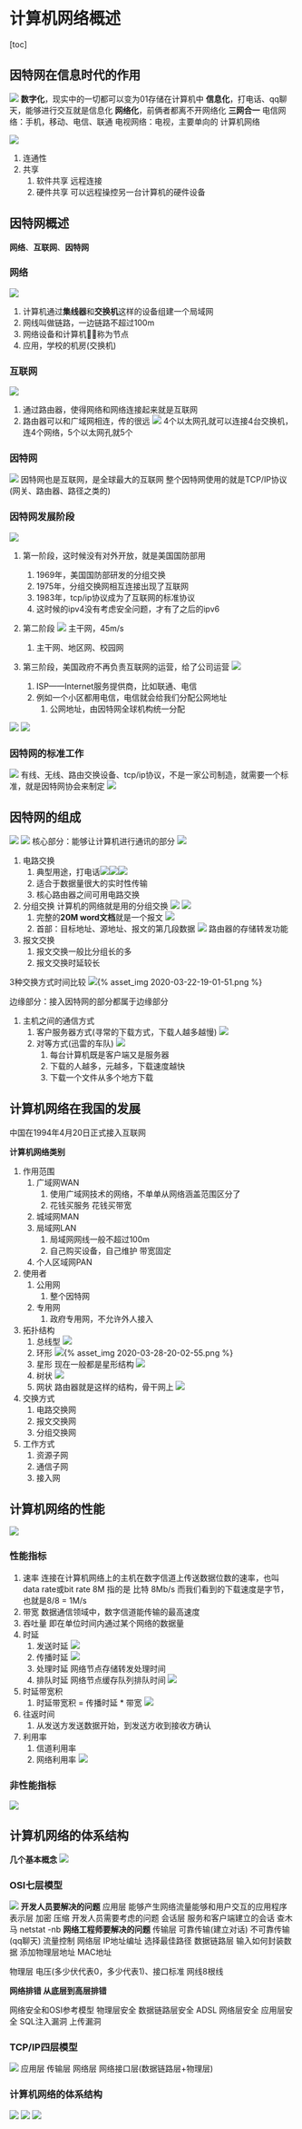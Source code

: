 # 计算机网络概述

[toc]
## 因特网在信息时代的作用

![](笔记/2020-03-22-17-38-18.png)
**数字化**，现实中的一切都可以变为01存储在计算机中
**信息化**，打电话、qq聊天，能够进行交互就是信息化
**网络化**，前俩者都离不开网络化
**三网合一**
电信网络：手机，移动、电信、联通
电视网络：电视，主要单向的
计算机网络

![](笔记/2020-03-22-17-44-13.png)
1. 连通性
2. 共享
   1. 软件共享 远程连接
   2. 硬件共享 可以远程操控另一台计算机的硬件设备

## 因特网概述

**网络**、**互联网**、**因特网**

### 网络
![](笔记/2020-03-22-17-52-44.png)
1. 计算机通过**集线器**和**交换机**这样的设备组建一个局域网
2. 网线叫做链路，一边链路不超过100m
3. 网络设备和计算机称为节点
4. 应用，学校的机房(交换机)

### 互联网
![](笔记/2020-03-22-17-53-33.png)
1. 通过路由器，使得网络和网络连接起来就是互联网
2. 路由器可以和广域网相连，传的很远
![](笔记/2020-03-22-17-56-20.png)
4个以太网孔就可以连接4台交换机，连4个网络，5个以太网孔就5个

### 因特网
![](笔记/2020-03-22-17-57-20.png)
因特网也是互联网，是全球最大的互联网
整个因特网使用的就是TCP/IP协议(网关、路由器、路径之类的)

### 因特网发展阶段
![](笔记/2020-03-22-18-06-01.png)
1. 第一阶段，这时候没有对外开放，就是美国国防部用
   1. 1969年，美国国防部研发的分组交换
   2. 1975年，分组交换网相互连接出现了互联网
   3. 1983年，tcp/ip协议成为了互联网的标准协议
   4. 这时候的ipv4没有考虑安全问题，才有了之后的ipv6

2. 第二阶段
![](笔记/2020-03-22-18-09-17.png)
主干网，45m/s
   1. 主干网、地区网、校园网

1. 第三阶段，美国政府不再负责互联网的运营，给了公司运营
![](笔记/2020-03-22-18-15-47.png)
   1. ISP——Internet服务提供商，比如联通、电信
   2. 例如一个小区都用电信，电信就会给我们分配公网地址
      1. 公网地址，由因特网全球机构统一分配

![](笔记/2020-03-22-18-20-38.png)
![](笔记/2020-03-22-18-25-07.png)

### 因特网的标准工作
![](笔记/2020-03-22-18-26-36.png)
有线、无线、路由交换设备、tcp/ip协议，不是一家公司制造，就需要一个标准，就是因特网协会来制定
![](笔记/2020-03-22-18-31-04.png)

## 因特网的组成

![](笔记/2020-03-22-18-31-46.png)
![](笔记/2020-03-22-18-32-15.png)
核心部分：能够让计算机进行通讯的部分
![](笔记/2020-03-22-18-41-27.png)

1. 电路交换
   1. 典型用途，打电话![](笔记/2020-03-22-18-42-10.png)![](笔记/2020-03-22-18-42-59.png)![](笔记/2020-03-22-18-43-54.png)
   2. 适合于数据量很大的实时性传输
   3. 核心路由器之间可用电路交换
2. 分组交换
计算机的网络就是用的分组交换
![](笔记/2020-03-22-18-46-37.png)
![](笔记/2020-03-22-18-48-12.png)
   1. 完整的**20M word文档**就是一个报文
![](笔记/2020-03-22-18-49-42.png)
   1. 首部：目标地址、源地址、报文的第几段数据
![](笔记/2020-03-22-18-55-21.png)
路由器的存储转发功能
3. 报文交换
   1. 报文交换一般比分组长的多
   2. 报文交换时延较长

3种交换方式时间比较
![](笔记/2020-03-22-19-01-51.png){% asset_img 2020-03-22-19-01-51.png %}

边缘部分：接入因特网的部分都属于边缘部分
1. 主机之间的通信方式
   1. 客户服务器方式(寻常的下载方式，下载人越多越慢)
      ![](笔记/2020-03-22-18-35-37.png)
   2. 对等方式(迅雷的车队)
      ![](笔记/2020-03-22-18-39-17.png)
      1. 每台计算机既是客户端又是服务器
      2. 下载的人越多，元越多，下载速度越快
      3. 下载一个文件从多个地方下载

## 计算机网络在我国的发展

中国在1994年4月20日正式接入互联网

**计算机网络类别**
1. 作用范围
   1. 广域网WAN 
      1. 使用广域网技术的网络，不单单从网络涵盖范围区分了
      2. 花钱买服务 花钱买带宽 
   2. 城域网MAN 
   3. 局域网LAN 
      1. 局域网网线一般不超过100m
      2. 自己购买设备，自己维护 带宽固定
   4. 个人区域网PAN
2. 使用者
   1. 公用网
      1. 整个因特网
   2. 专用网
      1. 政府专用网，不允许外人接入
3. 拓扑结构
   1. 总线型
![](笔记/2020-03-28-20-02-39.png)
   2. 环形
![](笔记/2020-03-28-20-02-55.png){% asset_img 2020-03-28-20-02-55.png %}
   3. 星形 现在一般都是星形结构
![](笔记/2020-03-28-20-03-08.png)
   4. 树状
![](笔记/2020-03-28-20-03-48.png)
   5. 网状 路由器就是这样的结构，骨干网上
![](笔记/2020-03-28-20-04-09.png)
1. 交换方式
   1. 电路交换网
   2. 报文交换网
   3. 分组交换网
2. 工作方式
   1. 资源子网
   2. 通信子网
   3. 接入网

## 计算机网络的性能
![](笔记/2020-03-28-20-05-34.png)
### 性能指标
1. 速率
   连接在计算机网络上的主机在数字信道上传送数据位数的速率，也叫data rate或bit rate 
   8M 指的是 比特 8Mb/s
   而我们看到的下载速度是字节，也就是8/8 = 1M/s
2. 带宽
   数据通信领域中，数字信道能传输的最高速度
3. 吞吐量
   即在单位时间内通过某个网络的数据量
4. 时延
   1. 发送时延
      ![](笔记/2020-03-28-20-15-24.png)
   2. 传播时延
      ![](笔记/2020-03-28-20-16-08.png)
   3. 处理时延 
      网络节点存储转发处理时间
   4. 排队时延
      网络节点缓存队列排队时间
      ![](笔记/2020-03-28-20-17-50.png)
5. 时延带宽积
   1. 时延带宽积 = 传播时延 * 带宽
   ![](笔记/2020-03-28-20-23-48.png)
6. 往返时间
   1. 从发送方发送数据开始，到发送方收到接收方确认
7. 利用率
   1. 信道利用率
   2. 网络利用率
![](笔记/2020-03-28-20-26-37.png)

### 非性能指标

![](笔记/2020-03-28-20-27-58.png)

## 计算机网络的体系结构

**几个基本概念**
![](笔记/2020-03-28-20-29-09.png)

### OSI七层模型

![](笔记/2020-03-28-20-31-47.png)
**开发人员要解决的问题**
应用层 能够产生网络流量能够和用户交互的应用程序
表示层 加密 压缩 开发人员需要考虑的问题
会话层 服务和客户端建立的会话 查木马 netstat -nb
**网络工程师要解决的问题**
传输层 可靠传输(建立对话) 不可靠传输(qq聊天) 流量控制
网络层 IP地址编址 选择最佳路径
数据链路层 输入如何封装数据 添加物理层地址 MAC地址

物理层 电压(多少伏代表0，多少代表1)、接口标准 网线8根线

**网络排错 从底层到高层排错**

网络安全和OSI参考模型
   物理层安全
   数据链路层安全 ADSL
   网络层安全
   应用层安全 SQL注入漏洞 上传漏洞

### TCP/IP四层模型

![](笔记/2020-03-28-21-08-36.png)
应用层
传输层
网络层
网络接口层(数据链路层+物理层)

### 计算机网络的体系结构

![](笔记/2020-03-28-21-10-46.png)
![](笔记/2020-03-28-21-11-56.png)
![](笔记/2020-03-28-21-13-42.png)



